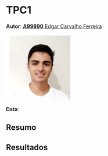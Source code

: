 # TPC1

**Autor**: [**A99890** Edgar Carvalho Ferreira](https://www.github.com/Edegare)

![Foto](../MinhaFoto.png)

**Data**:

## Resumo

## Resultados

